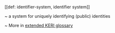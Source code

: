 [[def: identifier-system, identifier system]]

~ a system for uniquely identifying (public) identities

~ More in <a href="https://weboftrust.github.io/WOT-terms/docs/glossary/identifier-system">extended KERI glossary</a>
